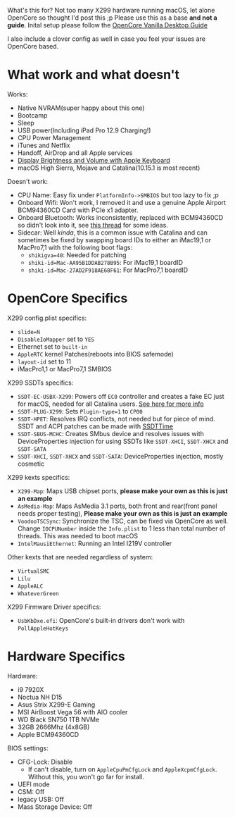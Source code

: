  What's this for? Not too many X299 hardware running macOS, let alone OpenCore so thought I'd post this ;p 
 Please use this as a base **and not a guide**. Inital setup please follow the [OpenCore Vanilla Desktop Guide](https://khronokernel-2.gitbook.io/opencore-vanilla-desktop-guide/)
 
 I also include a clover config as well in case you feel your issues are OpenCore based.
 
# What work and what doesn't

Works:
* Native NVRAM(super happy about this one)
* Bootcamp
* Sleep
* USB power(Including iPad Pro 12.9 Charging!)
* CPU Power Management
* iTunes and Netflix
* Handoff, AirDrop and all Apple services
* [Display Brightness and Volume with Apple Keyboard](https://github.com/the0neyouseek/MonitorControl/releases)
* macOS High Sierra, Mojave and Catalina(10.15.1 is most recent)

Doesn't work:
* CPU Name: Easy fix under `PlatformInfo->SMBIOS` but too lazy to fix ;p
* Onboard Wifi: Won't work, I removed it and use a genuine Apple Airport BCM94360CD Card with PCIe x1 adapter.
* Onboard Bluetooth: Works inconsistently, replaced with BCM94360CD so didn't look into it, see [this thread](https://github.com/daliansky/XiaoMi-Pro-Hackintosh/issues/262) for some ideas.
* Sidecar: Well *kinda*, this is a common issue with Catalina and can sometimes be fixed by swapping board IDs to either an iMac19,1 or MacPro7,1 with the following boot flags:
   * `shikigva=40`: Needed for patching
   * `shiki-id=Mac-AA95B1DDAB278B95`: For iMac19,1 boardID
   * `shiki-id=Mac-27AD2F918AE68F61`: For MacPro7,1 boardID
 
 
# OpenCore Specifics

X299 config.plist specifics:
* `slide=N`
* `DisableIoMapper` set to `YES`
* Ethernet set to `built-in`
* `AppleRTC` kernel Patches(reboots into BIOS safemode)
* `layout-id` set to 11
* iMacPro1,1 or MacPro7,1 SMBIOS


X299 SSDTs specifics:
* `SSDT-EC-USBX-X299`: Powers off `EC0` controller and creates a fake EC just for macOS, needed for all Catalina users. [See here for more info](https://www.reddit.com/r/hackintosh/comments/den28t/whats_new_in_macos_catalina/)
* `SSDT-PLUG-X299`: Sets `Plugin-type=1` to `CP00`
* `SSDT-HPET`: Resolves IRQ conflicts, not needed but for piece of mind. SSDT and ACPI patches can be made with [SSDTTime](https://github.com/corpnewt/SSDTTime)
* `SSDT-SBUS-MCHC`: Creates SMbus device and resolves issues with DeviceProperties injection for using SSDTs like `SSDT-XHCI`, `SSDT-XHCX` and `SSDT-SATA`
* `SSDT-XHCI`, `SSDT-XHCX` and `SSDT-SATA`: DeviceProperties injection, mostly cosmetic

X299 kexts specifics:

* `X299-Map`: Maps USB chipset ports, **please make your own as this is just an example**
* `AsMedia-Map`: Maps AsMedia 3.1 ports, both front and rear(front panel needs proper testing), **Please make your own as this is just an example**
* `VoodooTSCSync`: Synchronize the TSC, can be fixed via OpenCore as well. Change `IOCPUNumber` inside the `Info.plist` to 1 less than total number of threads. This was needed to boot macOS
* `IntelMausiEthernet`: Running an Intel I219V controller

Other kexts that are needed regardless of system:

* `VirtualSMC`
* `Lilu`
* `AppleALC`
* `WhateverGreen`


X299 Firmware Driver specifics:
* `UsbKbDxe.efi`: OpenCore's built-in drivers don't work with `PollAppleHotKeys`

# Hardware Specifics

Hardware:
* i9 7920X
* Noctua NH D15
* Asus Strix X299-E Gaming
* MSI AirBoost Vega 56 with AIO cooler
* WD Black SN750 1TB NVMe
* 32GB 2666Mhz (4x8GB)
* Apple BCM94360CD

BIOS settings:
* CFG-Lock: Disable
   * If can't disable, turn on `AppleCpuPmCfgLock` and `AppleXcpmCfgLock`. Without this, you won't go far for install.
* UEFI mode
* CSM: Off
* legacy USB: Off
* Mass Storage Device: Off
